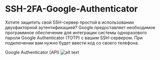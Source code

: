 # SSH-2FA-Google-Authenticator
Хотите защитить свой SSH-сервер простой в использовании двухфакторной аутентификацией? 
Google предоставляет необходимое программное обеспечение для интеграции системы одноразового пароля Google Authenticator (TOTP) с вашим SSH-сервером. При подключении вам нужно будет ввести код со своего телефона.

Google Authenticator (API)
![alt text](http://url/to/img.png)
